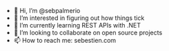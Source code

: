 - 👋 Hi, I’m @sebpalmerio
- 👀 I’m interested in figuring out how things tick
- 🌱 I’m currently learning REST APIs with .NET
- 💞️ I’m looking to collaborate on open source projects
- 📫 How to reach me: sebestien.com

<!---
sebpalmerio/sebpalmerio is a ✨ special ✨ repository because its `README.md` (this file) appears on your GitHub profile.
You can click the Preview link to take a look at your changes.
--->
